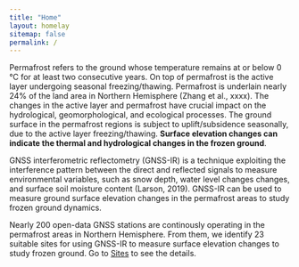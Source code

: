 ```yaml
---
title: "Home"
layout: homelay
sitemap: false
permalink: /
---
```


Permafrost refers to the ground whose temperature remains at or below 0 °C for at least two consecutive years. On top of permafrost is the active layer undergoing seasonal freezing/thawing. Permafrost is underlain nearly 24% of the land area in Northern Hemisphere (Zhang et al., xxxx). The changes in the active layer and permafrost have crucial impact on the hydrological, geomorphological, and ecological processes. The ground surface in the permafrost regions is subject to uplift/subsidence seasonally, due to the active layer freezing/thawing. **Surface elevation changes can indicate the thermal and hydrological changes in the frozen ground**. 

GNSS interferometric reflectometry (GNSS-IR) is a technique exploiting the interference pattern between the direct and reflected signals to measure environmental variables, such as snow depth, water level changes changes, and surface soil moisture content (Larson, 2019). GNSS-IR can be used to measure ground surface elevation changes in the permafrost areas to study frozen ground dynamics. 

Nearly 200 open-data GNSS stations are continously operating in the permafrost areas in Northern Hemisphere. From them, we identify 23 suitable sites for using GNSS-IR to measure surface elevation changes to study frozen ground. Go to [Sites](src="./sites") to see the details. 


<!--
<div markdown="0" id="carousel" class="carousel slide" data-ride="carousel" data-interval="5000" data-pause="hover" >
    
    <ol class="carousel-indicators">
        <li data-target="#carousel" data-slide-to="0" class="active"></li>
        <li data-target="#carousel" data-slide-to="1"></li>
        <li data-target="#carousel" data-slide-to="2"></li>
        <li data-target="#carousel" data-slide-to="3"></li>
        <li data-target="#carousel" data-slide-to="4"></li>
        <li data-target="#carousel" data-slide-to="5"></li>
        <li data-target="#carousel" data-slide-to="6"></li>
    </ol>

    
    <div class="carousel-inner" markdown="0">

        <div class="item active">
            <img src="{{ site.url }}{{ site.baseurl }}/images/slider7001400/gnss_pf_new.png" alt="Slide 1" />
        </div>
        <div class="item">
            <img src="{{ site.url }}{{ site.baseurl }}/images/slider7001400/gpsir.png" alt="Slide 2" />
        </div>
        <div class="item">
            <img src="{{ site.url }}{{ site.baseurl }}/images/slider7001400/QLBG.JPG" alt="Slide 3" />
        </div>
        <div class="item">
            <img src="{{ site.url }}{{ site.baseurl }}/images/slider7001400/gnss_pf_new.png" alt="Slide 4" />
        </div>
        <div class="item">
            <img src="{{ site.url }}{{ site.baseurl }}/images/slider7001400/gpsir.png alt="Slide 5" />
        </div>
        <div class="item">
            <img src="{{ site.url }}{{ site.baseurl }}/images/slider7001400/QLBG.JPG" alt="Slide 6" />
        </div>       
         <div class="item">
            <img src="{{ site.url }}{{ site.baseurl }}/images/slider7001400/gnss_pf_new.png" alt="Slide 7" />
        </div>
    </div>
  <a class="left carousel-control" href="#carousel" role="button" data-slide="prev">
    <span class="glyphicon glyphicon-chevron-left" aria-hidden="true"></span>
    <span class="sr-only">Previous</span>
  </a>
  <a class="right carousel-control" href="#carousel" role="button" data-slide="next">
    <span class="glyphicon glyphicon-chevron-right" aria-hidden="true"></span>
    <span class="sr-only">Next</span>
  </a>
</div>
-->

<!--
<figure>
  <img src="{{ site.url }}{{ site.baseurl }}/images/gpsir.png" width="50%">
</figure>
-->



